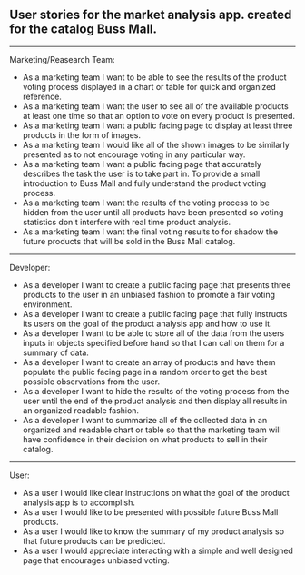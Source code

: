 ## User stories for the market analysis app. created for the catalog Buss Mall.

---
Marketing/Reasearch Team:
- As a marketing team I want to be able to see the results of the product voting process displayed in a chart or table for quick and organized reference.
- As a marketing team I want the user to see all of the available products at least one time so that an option to vote on every product is presented.
- As a marketing team I want a public facing page to display at least three products in the form of images.
- As a marketing team I would like all of the shown images to be similarly presented as to not encourage voting in any particular way.
- As a marketing team I want a public facing page that accurately describes the task the user is to take part in.  To provide a small introduction to Buss Mall and fully understand the product voting process.  
- As a marketing team I want the results of the voting process to be hidden from the user until all products have been presented so voting statistics don't interfere with real time product analysis.
- As a marketing team I want the final voting results to for shadow the future products that will be sold in the Buss Mall catalog.

---
Developer:
- As a developer I want to create a public facing page that presents three products to the user in an unbiased fashion to promote a fair voting environment.
- As a developer I want to create a public facing page that fully instructs its users on the goal of the product analysis app and how to use it.
- As a developer I want to be able to store all of the data from the users inputs in objects specified before hand so that I can call on them for a summary of data.
- As a developer I want to create an array of products and have them populate the public facing page in a random order to get the best possible observations from the user.
- As a developer I want to hide the results of the voting process from the user until the end of the product analysis and then display all results in an organized readable fashion.
- As a developer I want to summarize all of the collected data in an organized and readable chart or table so that the marketing team will have confidence in their decision on what products to sell in their catalog.

---
User:
- As a user I would like clear instructions on what the goal of the product analysis app is to accomplish.
- As a user I would like to be presented with possible future Buss Mall products.
- As a user I would like to know the summary of my product analysis so that future products can be predicted.
- As a user I would appreciate interacting with a simple and well designed page that encourages unbiased voting.
